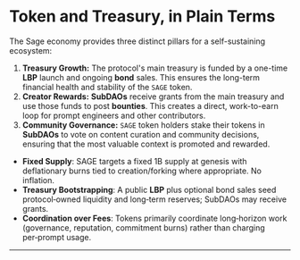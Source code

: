 # Token and Treasury, in Plain Terms

The Sage economy provides three distinct pillars for a self-sustaining ecosystem:

1.  **Treasury Growth:** The protocol's main treasury is funded by a one-time **LBP** launch and ongoing **bond** sales. This ensures the long-term financial health and stability of the `SAGE` token.
2.  **Creator Rewards:** **SubDAOs** receive grants from the main treasury and use those funds to post **bounties**. This creates a direct, work-to-earn loop for prompt engineers and other contributors.
3.  **Community Governance:** `SAGE` token holders stake their tokens in **SubDAOs** to vote on content curation and community decisions, ensuring that the most valuable context is promoted and rewarded.

-   **Fixed Supply**: SAGE targets a fixed 1B supply at genesis with deflationary burns tied to creation/forking where appropriate. No inflation.
-   **Treasury Bootstrapping**: A public **LBP** plus optional bond sales seed protocol‑owned liquidity and long‑term reserves; SubDAOs may receive grants.
-   **Coordination over Fees**: Tokens primarily coordinate long‑horizon work (governance, reputation, commitment burns) rather than charging per‑prompt usage.

---
